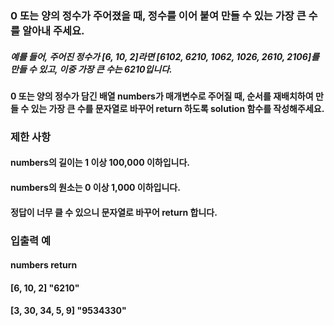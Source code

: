 ### 0 또는 양의 정수가 주어졌을 때, 정수를 이어 붙여 만들 수 있는 가장 큰 수를 알아내 주세요.

##### 예를 들어, 주어진 정수가 [6, 10, 2]라면 [6102, 6210, 1062, 1026, 2610, 2106]를 만들 수 있고, 이중 가장 큰 수는 6210입니다.

#### 0 또는 양의 정수가 담긴 배열 numbers가 매개변수로 주어질 때, 순서를 재배치하여 만들 수 있는 가장 큰 수를 문자열로 바꾸어 return 하도록 solution 함수를 작성해주세요.

### 제한 사항
#### numbers의 길이는 1 이상 100,000 이하입니다.
#### numbers의 원소는 0 이상 1,000 이하입니다.
#### 정답이 너무 클 수 있으니 문자열로 바꾸어 return 합니다.
### 입출력 예
#### numbers	return
#### [6, 10, 2]	"6210"
#### [3, 30, 34, 5, 9]	"9534330"
